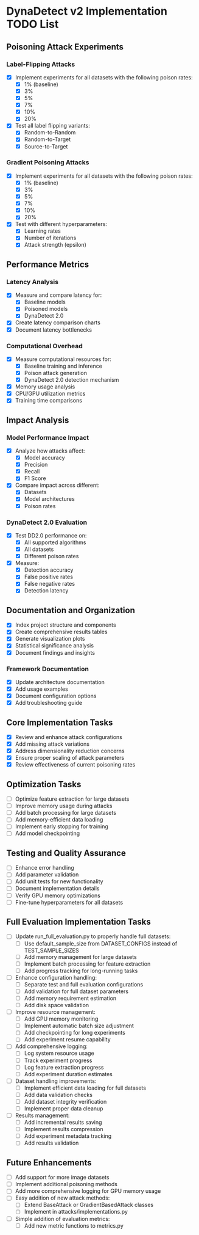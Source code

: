 # DynaDetect v2 Implementation TODO List

## Poisoning Attack Experiments

### Label-Flipping Attacks
- [x] Implement experiments for all datasets with the following poison rates:
  - [x] 1% (baseline)
  - [x] 3%
  - [x] 5%
  - [x] 7%
  - [x] 10%
  - [x] 20%
- [x] Test all label flipping variants:
  - [x] Random-to-Random
  - [x] Random-to-Target
  - [x] Source-to-Target

### Gradient Poisoning Attacks
- [x] Implement experiments for all datasets with the following poison rates:
  - [x] 1% (baseline)
  - [x] 3%
  - [x] 5%
  - [x] 7%
  - [x] 10%
  - [x] 20%
- [x] Test with different hyperparameters:
  - [x] Learning rates
  - [x] Number of iterations
  - [x] Attack strength (epsilon)

## Performance Metrics

### Latency Analysis
- [x] Measure and compare latency for:
  - [x] Baseline models
  - [x] Poisoned models
  - [x] DynaDetect 2.0
- [x] Create latency comparison charts
- [x] Document latency bottlenecks

### Computational Overhead
- [x] Measure computational resources for:
  - [x] Baseline training and inference
  - [x] Poison attack generation
  - [x] DynaDetect 2.0 detection mechanism
- [x] Memory usage analysis
- [x] CPU/GPU utilization metrics
- [x] Training time comparisons

## Impact Analysis

### Model Performance Impact
- [x] Analyze how attacks affect:
  - [x] Model accuracy
  - [x] Precision
  - [x] Recall
  - [x] F1 Score
- [x] Compare impact across different:
  - [x] Datasets
  - [x] Model architectures
  - [x] Poison rates

### DynaDetect 2.0 Evaluation
- [x] Test DD2.0 performance on:
  - [x] All supported algorithms
  - [x] All datasets
  - [x] Different poison rates
- [x] Measure:
  - [x] Detection accuracy
  - [x] False positive rates
  - [x] False negative rates
  - [x] Detection latency

## Documentation and Organization
- [x] Index project structure and components
- [x] Create comprehensive results tables
- [x] Generate visualization plots
- [x] Statistical significance analysis
- [x] Document findings and insights

### Framework Documentation
- [x] Update architecture documentation
- [x] Add usage examples
- [x] Document configuration options
- [x] Add troubleshooting guide

## Core Implementation Tasks
- [x] Review and enhance attack configurations
- [x] Add missing attack variations
- [x] Address dimensionality reduction concerns
- [x] Ensure proper scaling of attack parameters
- [x] Review effectiveness of current poisoning rates

## Optimization Tasks
- [ ] Optimize feature extraction for large datasets
- [ ] Improve memory usage during attacks
- [ ] Add batch processing for large datasets
- [ ] Add memory-efficient data loading
- [ ] Implement early stopping for training
- [ ] Add model checkpointing

## Testing and Quality Assurance
- [ ] Enhance error handling
- [ ] Add parameter validation
- [ ] Add unit tests for new functionality
- [ ] Document implementation details
- [ ] Verify GPU memory optimizations
- [ ] Fine-tune hyperparameters for all datasets

## Full Evaluation Implementation Tasks
- [ ] Update run_full_evaluation.py to properly handle full datasets:
  - [ ] Use default_sample_size from DATASET_CONFIGS instead of TEST_SAMPLE_SIZES
  - [ ] Add memory management for large datasets
  - [ ] Implement batch processing for feature extraction
  - [ ] Add progress tracking for long-running tasks

- [ ] Enhance configuration handling:
  - [ ] Separate test and full evaluation configurations
  - [ ] Add validation for full dataset parameters
  - [ ] Add memory requirement estimation
  - [ ] Add disk space validation

- [ ] Improve resource management:
  - [ ] Add GPU memory monitoring
  - [ ] Implement automatic batch size adjustment
  - [ ] Add checkpointing for long experiments
  - [ ] Add experiment resume capability

- [ ] Add comprehensive logging:
  - [ ] Log system resource usage
  - [ ] Track experiment progress
  - [ ] Log feature extraction progress
  - [ ] Add experiment duration estimates

- [ ] Dataset handling improvements:
  - [ ] Implement efficient data loading for full datasets
  - [ ] Add data validation checks
  - [ ] Add dataset integrity verification
  - [ ] Implement proper data cleanup

- [ ] Results management:
  - [ ] Add incremental results saving
  - [ ] Implement results compression
  - [ ] Add experiment metadata tracking
  - [ ] Add results validation

## Future Enhancements
- [ ] Add support for more image datasets
- [ ] Implement additional poisoning methods
- [ ] Add more comprehensive logging for GPU memory usage
- [ ] Easy addition of new attack methods:
  - [ ] Extend BaseAttack or GradientBasedAttack classes
  - [ ] Implement in attacks/implementations.py
- [ ] Simple addition of evaluation metrics:
  - [ ] Add new metric functions to metrics.py
